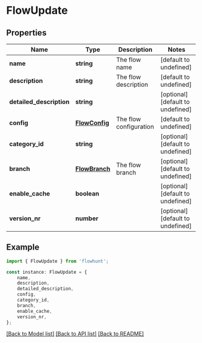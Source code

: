 # FlowUpdate


## Properties

Name | Type | Description | Notes
------------ | ------------- | ------------- | -------------
**name** | **string** | The flow name | [default to undefined]
**description** | **string** | The flow description | [default to undefined]
**detailed_description** | **string** |  | [optional] [default to undefined]
**config** | [**FlowConfig**](FlowConfig.md) | The flow configuration | [default to undefined]
**category_id** | **string** |  | [optional] [default to undefined]
**branch** | [**FlowBranch**](FlowBranch.md) | The flow branch | [optional] [default to undefined]
**enable_cache** | **boolean** |  | [optional] [default to undefined]
**version_nr** | **number** |  | [optional] [default to undefined]

## Example

```typescript
import { FlowUpdate } from 'flowhunt';

const instance: FlowUpdate = {
    name,
    description,
    detailed_description,
    config,
    category_id,
    branch,
    enable_cache,
    version_nr,
};
```

[[Back to Model list]](../README.md#documentation-for-models) [[Back to API list]](../README.md#documentation-for-api-endpoints) [[Back to README]](../README.md)
